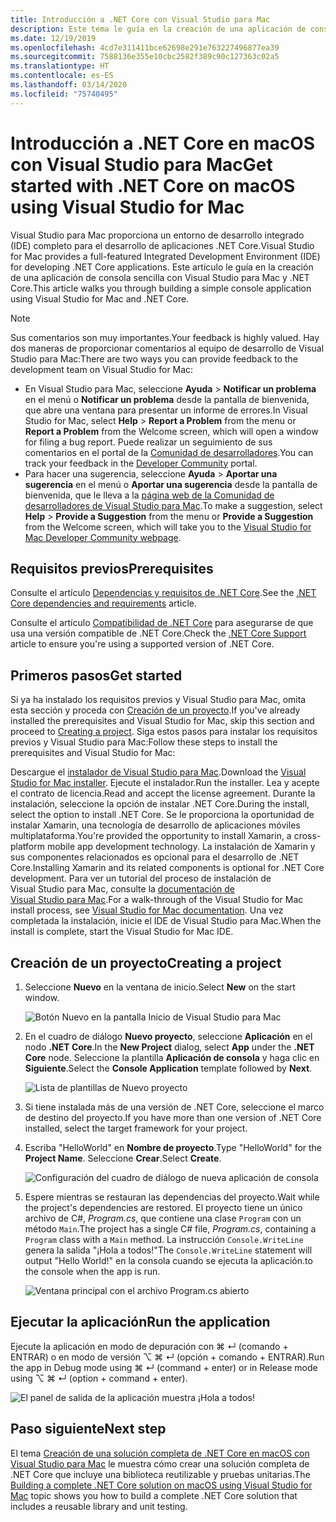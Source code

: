 ```yaml
---
title: Introducción a .NET Core con Visual Studio para Mac
description: Este tema le guía en la creación de una aplicación de consola sencilla con Visual Studio para Mac y .NET Core.
ms.date: 12/19/2019
ms.openlocfilehash: 4cd7e311411bce62698e291e763227496877ea39
ms.sourcegitcommit: 7588136e355e10cbc2582f389c90c127363c02a5
ms.translationtype: HT
ms.contentlocale: es-ES
ms.lasthandoff: 03/14/2020
ms.locfileid: "75740495"
---
```

# <a name="get-started-with-net-core-on-macos-using-visual-studio-for-mac"></a><span data-ttu-id="b4d9b-103">Introducción a .NET Core en macOS con Visual Studio para Mac</span><span class="sxs-lookup"><span data-stu-id="b4d9b-103">Get started with .NET Core on macOS using Visual Studio for Mac</span></span>

<span data-ttu-id="b4d9b-104">Visual Studio para Mac proporciona un entorno de desarrollo integrado (IDE) completo para el desarrollo de aplicaciones .NET Core.</span><span class="sxs-lookup"><span data-stu-id="b4d9b-104">Visual Studio for Mac provides a full-featured Integrated Development Environment (IDE) for developing .NET Core applications.</span></span> <span data-ttu-id="b4d9b-105">Este artículo le guía en la creación de una aplicación de consola sencilla con Visual Studio para Mac y .NET Core.</span><span class="sxs-lookup"><span data-stu-id="b4d9b-105">This article walks you through building a simple console application using Visual Studio for Mac and .NET Core.</span></span>

> [!NOTE]
> <span data-ttu-id="b4d9b-106">Sus comentarios son muy importantes.</span><span class="sxs-lookup"><span data-stu-id="b4d9b-106">Your feedback is highly valued.</span></span> <span data-ttu-id="b4d9b-107">Hay dos maneras de proporcionar comentarios al equipo de desarrollo de Visual Studio para Mac:</span><span class="sxs-lookup"><span data-stu-id="b4d9b-107">There are two ways you can provide feedback to the development team on Visual Studio for Mac:</span></span>
>
> * <span data-ttu-id="b4d9b-108">En Visual Studio para Mac, seleccione **Ayuda** > **Notificar un problema** en el menú o **Notificar un problema** desde la pantalla de bienvenida, que abre una ventana para presentar un informe de errores.</span><span class="sxs-lookup"><span data-stu-id="b4d9b-108">In Visual Studio for Mac, select **Help** > **Report a Problem** from the menu or **Report a Problem** from the Welcome screen, which will open a window for filing a bug report.</span></span> <span data-ttu-id="b4d9b-109">Puede realizar un seguimiento de sus comentarios en el portal de la [Comunidad de desarrolladores](https://developercommunity.visualstudio.com/spaces/8/index.html).</span><span class="sxs-lookup"><span data-stu-id="b4d9b-109">You can track your feedback in the [Developer Community](https://developercommunity.visualstudio.com/spaces/8/index.html) portal.</span></span>
> * <span data-ttu-id="b4d9b-110">Para hacer una sugerencia, seleccione **Ayuda** > **Aportar una sugerencia** en el menú o **Aportar una sugerencia** desde la pantalla de bienvenida, que le lleva a la [página web de la Comunidad de desarrolladores de Visual Studio para Mac](https://developercommunity.visualstudio.com/content/idea/post.html?space=41).</span><span class="sxs-lookup"><span data-stu-id="b4d9b-110">To make a suggestion, select **Help** > **Provide a Suggestion** from the menu or **Provide a Suggestion** from the Welcome screen, which will take you to the [Visual Studio for Mac Developer Community webpage](https://developercommunity.visualstudio.com/content/idea/post.html?space=41).</span></span>

## <a name="prerequisites"></a><span data-ttu-id="b4d9b-111">Requisitos previos</span><span class="sxs-lookup"><span data-stu-id="b4d9b-111">Prerequisites</span></span>

<span data-ttu-id="b4d9b-112">Consulte el artículo [Dependencias y requisitos de .NET Core](../install/dependencies.md?pivots=os-macos).</span><span class="sxs-lookup"><span data-stu-id="b4d9b-112">See the [.NET Core dependencies and requirements](../install/dependencies.md?pivots=os-macos) article.</span></span>

<span data-ttu-id="b4d9b-113">Consulte el artículo [Compatibilidad de .NET Core](/visualstudio/mac/net-core-support) para asegurarse de que usa una versión compatible de .NET Core.</span><span class="sxs-lookup"><span data-stu-id="b4d9b-113">Check the [.NET Core Support](/visualstudio/mac/net-core-support) article to ensure you're using a supported version of .NET Core.</span></span>

## <a name="get-started"></a><span data-ttu-id="b4d9b-114">Primeros pasos</span><span class="sxs-lookup"><span data-stu-id="b4d9b-114">Get started</span></span>

<span data-ttu-id="b4d9b-115">Si ya ha instalado los requisitos previos y Visual Studio para Mac, omita esta sección y proceda con [Creación de un proyecto](#creating-a-project).</span><span class="sxs-lookup"><span data-stu-id="b4d9b-115">If you've already installed the prerequisites and Visual Studio for Mac, skip this section and proceed to [Creating a project](#creating-a-project).</span></span> <span data-ttu-id="b4d9b-116">Siga estos pasos para instalar los requisitos previos y Visual Studio para Mac:</span><span class="sxs-lookup"><span data-stu-id="b4d9b-116">Follow these steps to install the prerequisites and Visual Studio for Mac:</span></span>

<span data-ttu-id="b4d9b-117">Descargue el [instalador de Visual Studio para Mac](https://visualstudio.microsoft.com/vs/mac/?utm_medium=microsoft&utm_source=docs.microsoft.com&utm_campaign=inline+link).</span><span class="sxs-lookup"><span data-stu-id="b4d9b-117">Download the [Visual Studio for Mac installer](https://visualstudio.microsoft.com/vs/mac/?utm_medium=microsoft&utm_source=docs.microsoft.com&utm_campaign=inline+link).</span></span> <span data-ttu-id="b4d9b-118">Ejecute el instalador.</span><span class="sxs-lookup"><span data-stu-id="b4d9b-118">Run the installer.</span></span> <span data-ttu-id="b4d9b-119">Lea y acepte el contrato de licencia.</span><span class="sxs-lookup"><span data-stu-id="b4d9b-119">Read and accept the license agreement.</span></span> <span data-ttu-id="b4d9b-120">Durante la instalación, seleccione la opción de instalar .NET Core.</span><span class="sxs-lookup"><span data-stu-id="b4d9b-120">During the install, select the option to install .NET Core.</span></span> <span data-ttu-id="b4d9b-121">Se le proporciona la oportunidad de instalar Xamarin, una tecnología de desarrollo de aplicaciones móviles multiplataforma.</span><span class="sxs-lookup"><span data-stu-id="b4d9b-121">You're provided the opportunity to install Xamarin, a cross-platform mobile app development technology.</span></span> <span data-ttu-id="b4d9b-122">La instalación de Xamarin y sus componentes relacionados es opcional para el desarrollo de .NET Core.</span><span class="sxs-lookup"><span data-stu-id="b4d9b-122">Installing Xamarin and its related components is optional for .NET Core development.</span></span> <span data-ttu-id="b4d9b-123">Para ver un tutorial del proceso de instalación de Visual Studio para Mac, consulte la [documentación de Visual Studio para Mac](/visualstudio/mac/).</span><span class="sxs-lookup"><span data-stu-id="b4d9b-123">For a walk-through of the Visual Studio for Mac install process, see [Visual Studio for Mac documentation](/visualstudio/mac/).</span></span> <span data-ttu-id="b4d9b-124">Una vez completada la instalación, inicie el IDE de Visual Studio para Mac.</span><span class="sxs-lookup"><span data-stu-id="b4d9b-124">When the install is complete, start the Visual Studio for Mac IDE.</span></span>

## <a name="creating-a-project"></a><span data-ttu-id="b4d9b-125">Creación de un proyecto</span><span class="sxs-lookup"><span data-stu-id="b4d9b-125">Creating a project</span></span>

1. <span data-ttu-id="b4d9b-126">Seleccione **Nuevo** en la ventana de inicio.</span><span class="sxs-lookup"><span data-stu-id="b4d9b-126">Select **New** on the start window.</span></span>

   ![Botón Nuevo en la pantalla Inicio de Visual Studio para Mac](./media/using-on-mac-vs/visual-studio-mac-new-project.png)

1. <span data-ttu-id="b4d9b-128">En el cuadro de diálogo **Nuevo proyecto**, seleccione **Aplicación** en el nodo **.NET Core**.</span><span class="sxs-lookup"><span data-stu-id="b4d9b-128">In the **New Project** dialog, select **App** under the **.NET Core** node.</span></span> <span data-ttu-id="b4d9b-129">Seleccione la plantilla **Aplicación de consola** y haga clic en **Siguiente**.</span><span class="sxs-lookup"><span data-stu-id="b4d9b-129">Select the **Console Application** template followed by **Next**.</span></span>

   ![Lista de plantillas de Nuevo proyecto](./media/using-on-mac-vs/visual-studio-mac-new-dialog.png)

1. <span data-ttu-id="b4d9b-131">Si tiene instalada más de una versión de .NET Core, seleccione el marco de destino del proyecto.</span><span class="sxs-lookup"><span data-stu-id="b4d9b-131">If you have more than one version of .NET Core installed, select the target framework for your project.</span></span>

1. <span data-ttu-id="b4d9b-132">Escriba "HelloWorld" en **Nombre de proyecto**.</span><span class="sxs-lookup"><span data-stu-id="b4d9b-132">Type "HelloWorld" for the **Project Name**.</span></span> <span data-ttu-id="b4d9b-133">Seleccione **Crear**.</span><span class="sxs-lookup"><span data-stu-id="b4d9b-133">Select **Create**.</span></span>

   ![Configuración del cuadro de diálogo de nueva aplicación de consola](./media/using-on-mac-vs/visual-studio-mac-new-options.png)

1. <span data-ttu-id="b4d9b-135">Espere mientras se restauran las dependencias del proyecto.</span><span class="sxs-lookup"><span data-stu-id="b4d9b-135">Wait while the project's dependencies are restored.</span></span> <span data-ttu-id="b4d9b-136">El proyecto tiene un único archivo de C#, *Program.cs*, que contiene una clase `Program` con un método `Main`.</span><span class="sxs-lookup"><span data-stu-id="b4d9b-136">The project has a single C# file, *Program.cs*, containing a `Program` class with a `Main` method.</span></span> <span data-ttu-id="b4d9b-137">La instrucción `Console.WriteLine` genera la salida "¡Hola a todos!"</span><span class="sxs-lookup"><span data-stu-id="b4d9b-137">The `Console.WriteLine` statement will output "Hello World!"</span></span> <span data-ttu-id="b4d9b-138">en la consola cuando se ejecuta la aplicación.</span><span class="sxs-lookup"><span data-stu-id="b4d9b-138">to the console when the app is run.</span></span>

   ![Ventana principal con el archivo Program.cs abierto](./media/using-on-mac-vs/visual-studio-mac-editor.png)

## <a name="run-the-application"></a><span data-ttu-id="b4d9b-140">Ejecutar la aplicación</span><span class="sxs-lookup"><span data-stu-id="b4d9b-140">Run the application</span></span>

<span data-ttu-id="b4d9b-141">Ejecute la aplicación en modo de depuración con ⌘ ↵ (comando + ENTRAR) o en modo de versión ⌥ ⌘ ↵ (opción + comando + ENTRAR).</span><span class="sxs-lookup"><span data-stu-id="b4d9b-141">Run the app in Debug mode using ⌘ ↵ (command + enter) or in Release mode using ⌥ ⌘ ↵ (option + command + enter).</span></span>

![El panel de salida de la aplicación muestra ¡Hola a todos!](./media/using-on-mac-vs/visual-studio-mac-output.png)

## <a name="next-step"></a><span data-ttu-id="b4d9b-143">Paso siguiente</span><span class="sxs-lookup"><span data-stu-id="b4d9b-143">Next step</span></span>

<span data-ttu-id="b4d9b-144">El tema [Creación de una solución completa de .NET Core en macOS con Visual Studio para Mac](using-on-mac-vs-full-solution.md) le muestra cómo crear una solución completa de .NET Core que incluye una biblioteca reutilizable y pruebas unitarias.</span><span class="sxs-lookup"><span data-stu-id="b4d9b-144">The [Building a complete .NET Core solution on macOS using Visual Studio for Mac](using-on-mac-vs-full-solution.md) topic shows you how to build a complete .NET Core solution that includes a reusable library and unit testing.</span></span>
